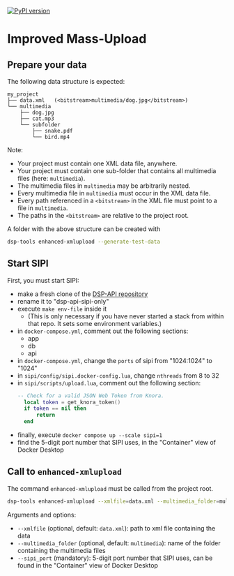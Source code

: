 [![PyPI version](https://badge.fury.io/py/dsp-tools.svg)](https://badge.fury.io/py/dsp-tools)

# Improved Mass-Upload

## Prepare your data

The following data structure is expected:

```
my_project
├── data.xml   (<bitstream>multimedia/dog.jpg</bitstream>)
└── multimedia
    ├── dog.jpg
    ├── cat.mp3
    └── subfolder
        ├── snake.pdf
        └── bird.mp4
```

Note:

- Your project must contain one XML data file, anywhere.
- Your project must contain one sub-folder that contains all multimedia files (here: `multimedia`).
- The multimedia files in `multimedia` may be arbitrarily nested.
- Every multimedia file in `multimedia` must occur in the XML data file.
- Every path referenced in a `<bitstream>` in the XML file must point to a file in `multimedia`.
- The paths in the `<bitstream>` are relative to the project root.

A folder with the above structure can be created with

```bash
dsp-tools enhanced-xmlupload --generate-test-data
```



## Start SIPI

First, you must start SIPI: 

- make a fresh clone of the [DSP-API repository](https://github.com/dasch-swiss/dsp-api)
- rename it to "dsp-api-sipi-only"
- execute `make env-file` inside it 
   - (This is only necessary if you have never started a stack from within that repo. It sets some environment variables.)
- in `docker-compose.yml`, comment out the following sections:
   - app
   - db
   - api
- in `docker-compose.yml`, change the `ports` of sipi from "1024:1024" to "1024"
- in `sipi/config/sipi.docker-config.lua`, change `nthreads` from 8 to 32
- in `sipi/scripts/upload.lua`, comment out the following section:
  ```lua
  -- Check for a valid JSON Web Token from Knora.
    local token = get_knora_token()
    if token == nil then
        return
    end
  ```
- finally, execute `docker compose up --scale sipi=1`
- find the 5-digit port number that SIPI uses, in the "Container" view of Docker Desktop



## Call to `enhanced-xmlupload`

The command `enhanced-xmlupload` must be called from the project root.

```bash
dsp-tools enhanced-xmlupload --xmlfile=data.xml --multimedia_folder=multimedia --sipi_port=12345
```

Arguments and options:

 - `--xmlfile` (optional, default: `data.xml`): path to xml file containing the data
 - `--multimedia_folder` (optional, default: `multimedia`): name of the folder containing the multimedia files
 - `--sipi_port` (mandatory): 5-digit port number that SIPI uses, can be found in the "Container" view of Docker Desktop
